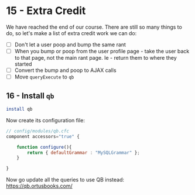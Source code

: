 # 15 - Extra Credit

We have reached the end of our course.  There are still so many things to do, so let's make a list of extra credit work we can do:

- [ ] Don't let a user poop and bump the same rant
- [ ] When you bump or poop from the user profile page - take the user back to that page, not the main rant page. Ie - return them to where they started
- [ ] Convert the bump and poop to AJAX calls
- [ ] Move `queryExecute` to `qb`

## 16 - Install `qb`

```sh
install qb
```

Now create its configuration file:

```js
// config/modules/qb.cfc
component accessors="true" {

	function configure(){
		return { defaultGrammar : "MySQLGrammar" };
	}

}
```

Now go update all the queries to use QB instead: https://qb.ortusbooks.com/
